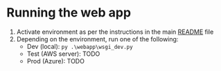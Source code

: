 # Running the web app
1. Activate environment as per the instructions in the main [README](..\README.MD) file
2. Depending on the environment, run one of the following:
    * Dev (local): `py .\webapp\wsgi_dev.py`
    * Test (AWS server): TODO
    * Prod (Azure): TODO